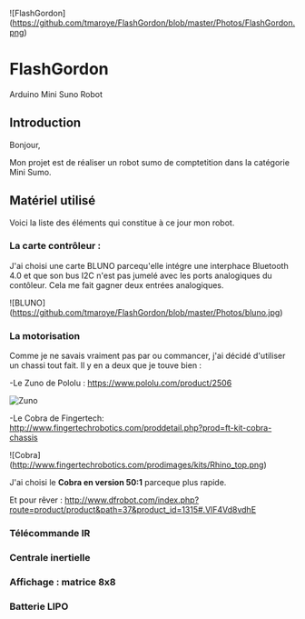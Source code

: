 ![FlashGordon] (https://github.com/tmaroye/FlashGordon/blob/master/Photos/FlashGordon.png)

# FlashGordon
Arduino Mini Suno Robot

## Introduction
Bonjour,

Mon projet est de réaliser un robot sumo de comptetition dans la catégorie Mini Sumo.

## Matériel utilisé
Voici la liste des éléments qui constitue à ce jour mon robot.

### La carte contrôleur :
J'ai choisi une carte BLUNO parcequ'elle intégre une interphace Bluetooth 4.0 et que son bus I2C n'est pas jumelé avec les ports analogiques du contôleur. Cela me fait gagner deux entrées analogiques.

![BLUNO] (https://github.com/tmaroye/FlashGordon/blob/master/Photos/bluno.jpg)

### La motorisation
Comme je ne savais vraiment pas par ou commancer, j'ai décidé d'utiliser un chassi tout fait.
Il y en a deux que je touve bien :

-Le Zuno de Pololu : <https://www.pololu.com/product/2506>

![Zuno](https://mcuoneclipse.files.wordpress.com/2014/07/new-zumo-robot.png)

-Le Cobra de Fingertech: <http://www.fingertechrobotics.com/proddetail.php?prod=ft-kit-cobra-chassis>

![Cobra] (http://www.fingertechrobotics.com/prodimages/kits/Rhino_top.png)

J'ai choisi le **Cobra en version 50:1** parceque plus rapide.

Et pour rêver : <http://www.dfrobot.com/index.php?route=product/product&path=37&product_id=1315#.VlF4Vd8vdhE>

### Télécommande IR


### Centrale inertielle


### Affichage : matrice 8x8


### Batterie LIPO



